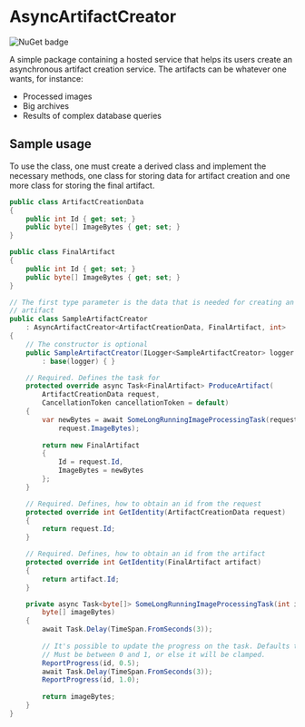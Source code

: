 ﻿# AsyncArtifactCreator
![NuGet badge](https://img.shields.io/nuget/v/AsyncArtifactCreator)

A simple package containing a hosted service that helps its users create an
asynchronous artifact creation service. The artifacts can be whatever one
wants, for instance:
- Processed images
- Big archives
- Results of complex database queries

## Sample usage
To use the class, one must create a derived class and implement the necessary
methods, one class for storing data for artifact creation
and one more class for storing the final artifact.

```c#
public class ArtifactCreationData
{
    public int Id { get; set; }
    public byte[] ImageBytes { get; set; }
}

public class FinalArtifact
{
    public int Id { get; set; }
    public byte[] ImageBytes { get; set; }
}

// The first type parameter is the data that is needed for creating an
// artifact
public class SampleArtifactCreator
    : AsyncArtifactCreator<ArtifactCreationData, FinalArtifact, int>
{
    // The constructor is optional
    public SampleArtifactCreator(ILogger<SampleArtifactCreator> logger = null)
        : base(logger) { }

    // Required. Defines the task for
    protected override async Task<FinalArtifact> ProduceArtifact(
        ArtifactCreationData request,
        CancellationToken cancellationToken = default)
    {
        var newBytes = await SomeLongRunningImageProcessingTask(request.Id,
            request.ImageBytes);
    
        return new FinalArtifact
        {
            Id = request.Id,
            ImageBytes = newBytes
        };
    }

    // Required. Defines, how to obtain an id from the request
    protected override int GetIdentity(ArtifactCreationData request)
    {
        return request.Id;
    }

    // Required. Defines, how to obtain an id from the artifact
    protected override int GetIdentity(FinalArtifact artifact)
    {
        return artifact.Id;
    }

    private async Task<byte[]> SomeLongRunningImageProcessingTask(int id,
        byte[] imageBytes)
    {
        await Task.Delay(TimeSpan.FromSeconds(3));
    
        // It's possible to update the progress on the task. Defaults to 0.0.
        // Must be between 0 and 1, or else it will be clamped.
        ReportProgress(id, 0.5);
        await Task.Delay(TimeSpan.FromSeconds(3));
        ReportProgress(id, 1.0);
    
        return imageBytes;
    }
}
```